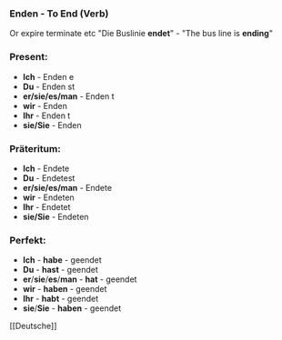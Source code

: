 ### Enden - To End   (Verb)

Or expire terminate etc
"Die Buslinie **endet**" - "The bus line is **ending**"

### Present:
* **Ich** - Enden e
* **Du** - Enden st
* **er/sie/es/man** - Enden t
* **wir** - Enden
* **Ihr** - Enden t
* **sie/Sie** - Enden


### Präteritum:
* **Ich** - Endete
* **Du** - Endetest
* **er/sie/es/man** - Endete
* **wir** - Endeten
* **Ihr** - Endetet
* **sie/Sie** - Endeten



### Perfekt:
* **Ich** - **habe** - geendet
* **Du** - **hast** - geendet
* **er**/**sie**/**es**/**man** - **hat** - geendet
* **wir** - **haben** - geendet
* **Ihr** - **habt** - geendet
* **sie**/**Sie** - **haben** - geendet



[[Deutsche]]
